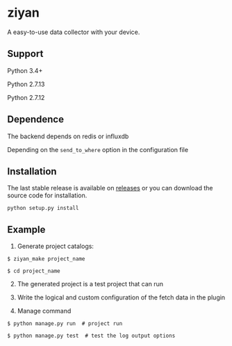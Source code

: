 # ziyan
A easy-to-use data collector with your device.

## Support

Python 3.4+

Python 2.7.13

Python 2.7.12

## Dependence

The backend depends on redis or influxdb

Depending on the `send_to_where` option in the configuration file

## Installation

The last stable release is available on [releases](https://github.com/maboss-YCMan/ziyan/releases) or you can download the source code for installation.

```
python setup.py install
```

## Example

1. Generate project catalogs:

```
$ ziyan_make project_name

$ cd project_name
```

2. The generated project is a test project that can run

3. Write the logical and custom configuration of the fetch data in the plugin

4. Manage command

```
$ python manage.py run  # project run

$ python manage.py test  # test the log output options
```
